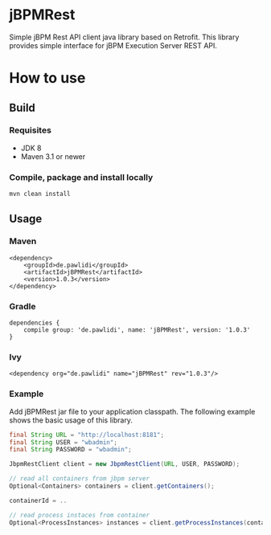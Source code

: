 # jBPMRest
Simple jBPM Rest API client java library based on Retrofit. This library provides simple interface for jBPM Execution Server REST API.

# How to use

## Build ##

### Requisites ###

* JDK 8
* Maven 3.1 or newer

### Compile, package and install locally ###

```
mvn clean install
```

## Usage ##

### Maven ###
```
<dependency>
	<groupId>de.pawlidi</groupId>
	<artifactId>jBPMRest</artifactId>
	<version>1.0.3</version>
</dependency>

```

### Gradle ###
```
dependencies {
    compile group: 'de.pawlidi', name: 'jBPMRest', version: '1.0.3'
}
```

### Ivy ###
```
<dependency org="de.pawlidi" name="jBPMRest" rev="1.0.3"/>
```

### Example ###


Add jBPMRest jar file to your application classpath. The following example shows the basic usage of this library.

```java
final String URL = "http://localhost:8181";
final String USER = "wbadmin";
final String PASSWORD = "wbadmin";

JbpmRestClient client = new JbpmRestClient(URL, USER, PASSWORD);

// read all containers from jbpm server
Optional<Containers> containers = client.getContainers();

containerId = ..

// read process instaces from container
Optional<ProcessInstances> instances = client.getProcessInstances(containerId, 0, 999, null, null, ProcessInstanceStatus.Active);

```
